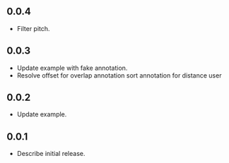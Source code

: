 ## 0.0.4

* Filter pitch.


## 0.0.3

* Update example with fake annotation.
* Resolve offset for overlap annotation sort annotation for distance user


## 0.0.2

*  Update example.

## 0.0.1

*  Describe initial release.
